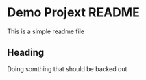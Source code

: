 # Demo Projext README

This is a simple readme file

## Heading

Doing somthing that should be backed out